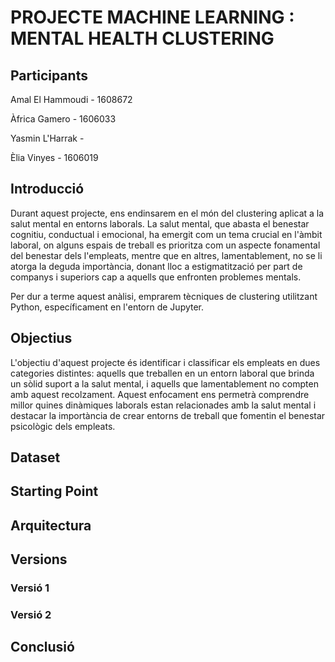 # PROJECTE MACHINE LEARNING : MENTAL HEALTH CLUSTERING

## Participants
Amal El Hammoudi - 1608672

Àfrica Gamero - 1606033

Yasmin L'Harrak - 

Èlia Vinyes - 1606019

## Introducció
Durant aquest projecte, ens endinsarem en el món del clustering aplicat a la salut mental en entorns laborals. La salut mental, que abasta el benestar cognitiu, conductual i emocional, ha emergit com un tema crucial en l'àmbit laboral, on alguns espais de treball es prioritza com un aspecte fonamental del benestar dels l'empleats, mentre que en altres, lamentablement, no se li atorga la deguda importància, donant lloc a estigmatització per part de companys i superiors cap a aquells que enfronten problemes mentals.

Per dur a terme aquest anàlisi, emprarem tècniques de clustering utilitzant Python, específicament en l'entorn de Jupyter.


## Objectius

L'objectiu d'aquest projecte és identificar i classificar els empleats en dues categories distintes: aquells que treballen en un entorn laboral que brinda un sòlid suport a la salut mental, i aquells que lamentablement no compten amb aquest recolzament. Aquest enfocament ens permetrà comprendre millor quines dinàmiques laborals estan relacionades amb la salut mental i destacar la importància de crear entorns de treball que fomentin el benestar psicològic dels empleats. 


## Dataset

## Starting Point


## Arquitectura

## Versions

### Versió 1


### Versió 2


## Conclusió

